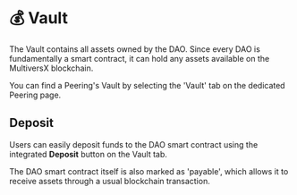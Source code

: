 # 💰 Vault

The Vault contains all assets owned by the DAO. Since every DAO is fundamentally a smart contract, it can hold any assets available on the MultiversX blockchain.

You can find a Peering's Vault by selecting the 'Vault' tab on the dedicated Peering page.

## Deposit

Users can easily deposit funds to the DAO smart contract using the integrated **Deposit** button on the Vault tab.

The DAO smart contract itself is also marked as 'payable', which allows it to receive assets through a usual blockchain transaction.
